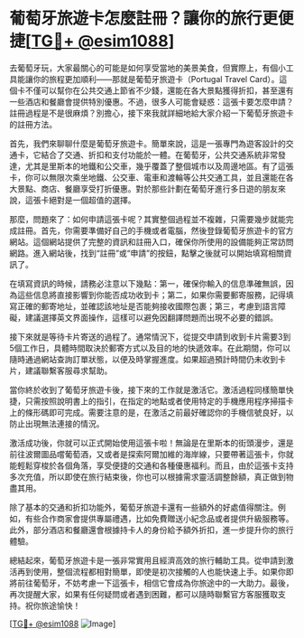 # 葡萄牙旅遊卡怎麼註冊？讓你的旅行更便捷[[TG💪+ @esim1088](https://t.me/s/esim1088)]

去葡萄牙玩，大家最關心的可能是如何享受當地的美景美食，但實際上，有個小工具能讓你的旅程更加順利——那就是葡萄牙旅遊卡（Portugal Travel Card）。這個卡不僅可以幫你在公共交通上節省不少錢，還能在各大景點獲得折扣，甚至還有一些酒店和餐廳會提供特別優惠。不過，很多人可能會疑惑：這張卡要怎麼申請？註冊過程是不是很麻煩？別擔心，接下來我就詳細地給大家介紹一下葡萄牙旅遊卡的註冊方法。

首先，我們來聊聊什麼是葡萄牙旅遊卡。簡單來說，這是一張專門為遊客設計的交通卡，它結合了交通、折扣和支付功能於一體。在葡萄牙，公共交通系統非常發達，尤其是里斯本的地鐵和公交車，幾乎覆蓋了整個城市以及周邊地區。有了這張卡，你可以無限次乘坐地鐵、公交車、電車和渡輪等公共交通工具，並且還能在各大景點、商店、餐廳享受打折優惠。對於那些計劃在葡萄牙進行多日遊的朋友來說，這張卡絕對是一個超值的選擇。

那麼，問題來了：如何申請這張卡呢？其實整個過程並不複雜，只需要幾步就能完成註冊。首先，你需要準備好自己的手機或者電腦，然後登錄葡萄牙旅遊卡的官方網站。這個網站提供了完整的資訊和註冊入口，確保你所使用的設備能夠正常訪問網路。進入網站後，找到“註冊”或“申請”的按鈕，點擊之後就可以開始填寫相關資訊了。

在填寫資訊的時候，請務必注意以下幾點：第一，確保你輸入的信息準確無誤，因為這些信息將直接影響到你能否成功收到卡；第二，如果你需要郵寄服務，記得填寫正確的郵寄地址，並確認該地址是否能夠接收國際包裹；第三，考慮到語言障礙，建議選擇英文界面操作，這樣可以避免因翻譯問題而出現不必要的錯誤。

接下來就是等待卡片寄送的過程了。通常情況下，從提交申請到收到卡片需要3到5個工作日，具體時間取決於郵寄方式以及目的地的快遞效率。在此期間，你可以隨時通過網站查詢訂單狀態，以便及時掌握進度。如果超過預計時間仍未收到卡片，建議聯繫客服尋求幫助。

當你終於收到了葡萄牙旅遊卡後，接下來的工作就是激活它。激活過程同樣簡單快捷，只需按照說明書上的指引，在指定的地點或者使用特定的手機應用程序掃描卡上的條形碼即可完成。需要注意的是，在激活之前最好確認你的手機信號良好，以防止出現無法連接的情況。

激活成功後，你就可以正式開始使用這張卡啦！無論是在里斯本的街頭漫步，還是前往波爾圖品嚐葡萄酒，又或者是探索阿爾加維的海岸線，只要帶著這張卡，你就能輕鬆穿梭於各個角落，享受便捷的交通和各種優惠福利。而且，由於這張卡支持多次充值，所以即使在旅行結束後，你也可以根據需求靈活調整餘額，真正做到物盡其用。

除了基本的交通和折扣功能外，葡萄牙旅遊卡還有一些額外的好處值得關注。例如，有些合作商家會提供專屬禮遇，比如免費贈送小紀念品或者提供升級服務等。此外，部分酒店和餐廳還會根據持卡人的身份給予額外折扣，進一步提升你的旅行體驗。

總結起來，葡萄牙旅遊卡是一張非常實用且經濟高效的旅行輔助工具。從申請到激活再到使用，整個流程都相對簡單，即使是初次接觸的人也能快速上手。如果你即將前往葡萄牙，不妨考慮一下這張卡，相信它會成為你旅途中的一大助力。最後，再次提醒大家，如果有任何疑問或者遇到困難，都可以隨時聯繫官方客服獲取支持。祝你旅途愉快！

[[TG💪+ @esim1088](https://t.me/s/esim1088) ![Image](https://i.postimg.cc/4NQfJmqS/Snipaste-2025-05-13-00-14-12.png)]